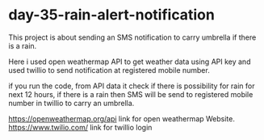# day-35-rain-alert-notification
This project is about sending an SMS notification to carry umbrella if there is a rain. 

Here i used open weathermap API to get weather data using API key and used twillio to send notification at registered mobile number.

if you run the code, from API data it check if there is possibility for rain for next 12 hours, if there is a rain then SMS will be send to registered mobile number in twillio to carry an umbrella.

https://openweathermap.org/api link for open weathermap Website. 
https://www.twilio.com/ link for twillio login
